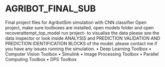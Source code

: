 # AGRIBOT_FINAL_SUB
Final project files for AgribotSim simulation with CNN classifier
Open project, make sure toolboxes are installed, open models folder and open recoverattempt_top_model
run project- to visualise the data please see the data inspector or look inside ANALYSIS 
and PREDICTION VALIDATION AND PREDICTION IDENTIFICATION BLOCKS of the model.
 please contact me if you have any issues running the simulation.
• Deep Learning Toolbox
• Computer Vision Toolbox
• Simulink
• Image Processing Toolbox
• Parallel Computing Toolbox
• DPS Toolbox
